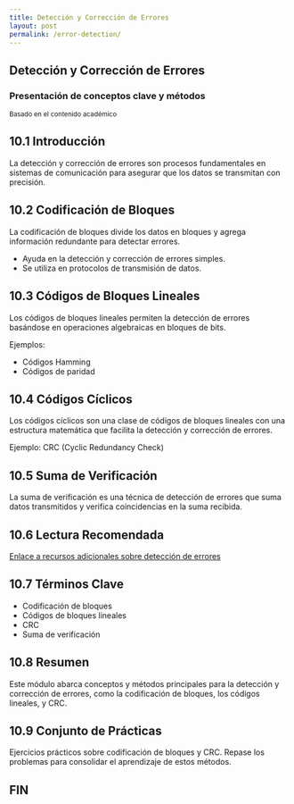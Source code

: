 ```yaml
---
title: Detección y Corrección de Errores
layout: post
permalink: /error-detection/
---
```


<section>
    <h1>Detección y Corrección de Errores</h1>
    <h3>Presentación de conceptos clave y métodos</h3>
    <p>
        <small>Basado en el contenido académico</small>
    </p>
</section>

<section>
    <h2>10.1 Introducción</h2>
    <p>
        La detección y corrección de errores son procesos fundamentales en sistemas de comunicación para asegurar que los datos se transmitan con precisión.
    </p>
</section>

<section>
    <h2>10.2 Codificación de Bloques</h2>
    <p>
        La codificación de bloques divide los datos en bloques y agrega información redundante para detectar errores.
    </p>
    <ul>
        <li>Ayuda en la detección y corrección de errores simples.</li>
        <li>Se utiliza en protocolos de transmisión de datos.</li>
    </ul>
</section>

<section>
    <h2>10.3 Códigos de Bloques Lineales</h2>
    <p>
        Los códigos de bloques lineales permiten la detección de errores basándose en operaciones algebraicas en bloques de bits.
    </p>
    <p>Ejemplos:</p>
    <ul>
        <li>Códigos Hamming</li>
        <li>Códigos de paridad</li>
    </ul>
</section>

<section>
    <h2>10.4 Códigos Cíclicos</h2>
    <p>
        Los códigos cíclicos son una clase de códigos de bloques lineales con una estructura matemática que facilita la detección y corrección de errores.
    </p>
    <p>Ejemplo: CRC (Cyclic Redundancy Check)</p>
</section>

<section>
    <h2>10.5 Suma de Verificación</h2>
    <p>
        La suma de verificación es una técnica de detección de errores que suma datos transmitidos y verifica coincidencias en la suma recibida.
    </p>
</section>

<section>
    <h2>10.6 Lectura Recomendada</h2>
    <p>
        <a href="https://example.com">Enlace a recursos adicionales sobre detección de errores</a>
    </p>
</section>

<section>
    <h2>10.7 Términos Clave</h2>
    <ul>
        <li>Codificación de bloques</li>
        <li>Códigos de bloques lineales</li>
        <li>CRC</li>
        <li>Suma de verificación</li>
    </ul>
</section>

<section>
    <h2>10.8 Resumen</h2>
    <p>
        Este módulo abarca conceptos y métodos principales para la detección y corrección de errores, como la codificación de bloques, los códigos lineales, y CRC.
    </p>
</section>

<section>
    <h2>10.9 Conjunto de Prácticas</h2>
    <p>
        Ejercicios prácticos sobre codificación de bloques y CRC. Repase los problemas para consolidar el aprendizaje de estos métodos.
    </p>
</section>

<section style="text-align: left;">
    <h1>FIN</h1>
</section>
